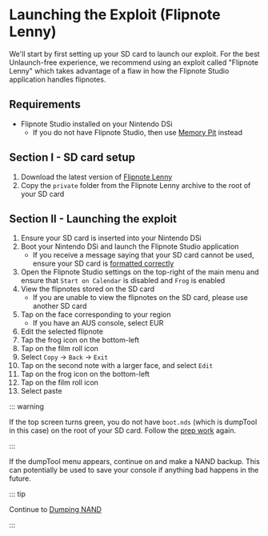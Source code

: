 # Launching the Exploit (Flipnote Lenny)

We'll start by first setting up your SD card to launch our exploit. For the best Unlaunch-free experience, we recommend using an exploit called "Flipnote Lenny" which takes advantage of a flaw in how the Flipnote Studio application handles flipnotes.


## Requirements

- Flipnote Studio installed on your Nintendo DSi
    - If you do not have Flipnote Studio, then use [Memory Pit](launching-the-exploit.html) instead


## Section I - SD card setup

1. Download the latest version of [Flipnote Lenny](https://davejmurphy.com/%CD%A1-%CD%9C%CA%96-%CD%A1/)
1. Copy the `private` folder from the Flipnote Lenny archive to the root of your SD card


## Section II - Launching the exploit

1. Ensure your SD card is inserted into your Nintendo DSi
1. Boot your Nintendo DSi and launch the Flipnote Studio application
    - If you receive a message saying that your SD card cannot be used, ensure your SD card is [formatted correctly](sd-card-setup.html)
1. Open the Flipnote Studio settings on the top-right of the main menu and ensure that `Start on Calendar` is disabled and `Frog` is enabled
1. View the flipnotes stored on the SD card
    - If you are unable to view the flipnotes on the SD card, please use another SD card
1. Tap on the face corresponding to your region
    - If you have an AUS console, select EUR
1. Edit the selected flipnote
1. Tap the frog icon on the bottom-left
1. Tap on the film roll icon
1. Select `Copy` -> `Back` -> `Exit`
1. Tap on the second note with a larger face, and select `Edit`
1. Tap on the frog icon on the bottom-left
1. Tap on the film roll icon
1. Select paste

::: warning

If the top screen turns green, you do not have `boot.nds` (which is dumpTool in this case) on the root of your SD card. Follow the [prep work](get-started.html#section-i-prep-work) again.

:::

If the dumpTool menu appears, continue on and make a NAND backup. This can potentially be used to save your console if anything bad happens in the future.

::: tip

Continue to [Dumping NAND](dumping-nand.html)

:::
